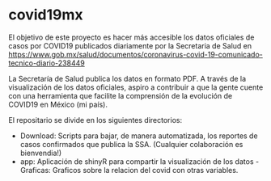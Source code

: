 # covid19mx

El objetivo de este proyecto es hacer más accesible los datos oficiales de casos por COVID19 publicados diariamente por la Secretaria de Salud en https://www.gob.mx/salud/documentos/coronavirus-covid-19-comunicado-tecnico-diario-238449

La Secretaría de Salud publica los datos en formato PDF. A través de la visualización de los datos oficiales, aspiro a contribuir a que la gente cuente con una herramienta que
facilite la comprensión de la evolución de COVID19 en México (mi país).


El repositario se divide en los siguientes directorios:

- Download: Scripts para bajar, de manera automatizada, los reportes de casos confirmados que publica la SSA. (Cualquier colaboración es bienvendia!)
- app: Aplicación de shinyR para compartir la visualización de los datos
-Graficas: Graficos sobre la relacion del covid con otras variables. 
